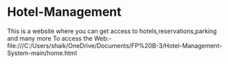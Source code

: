 # Hotel-Management
This is a website where you can get access to hotels,reservations,parking and many more
To access the Web:- file:///C:/Users/shaik/OneDrive/Documents/FP%20B-3/Hotel-Management-System-main/home.html
